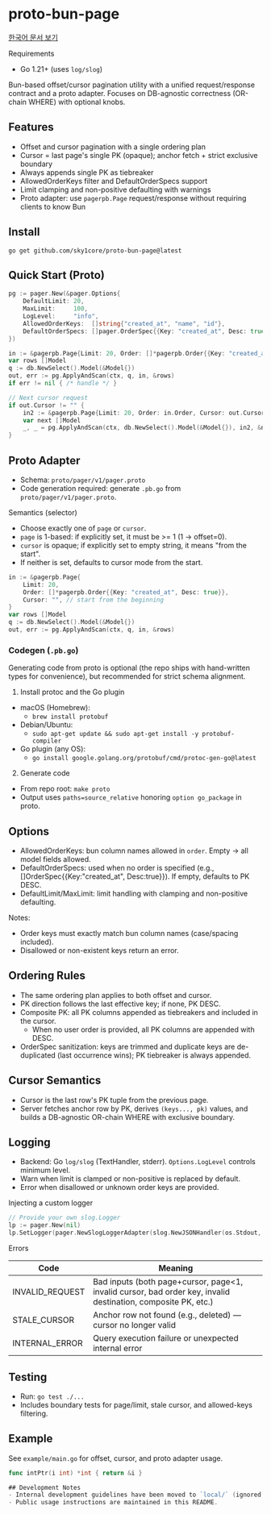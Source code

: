 # proto-bun-page

[한국어 문서 보기](README.ko.md)

Requirements
- Go 1.21+ (uses `log/slog`)

Bun-based offset/cursor pagination utility with a unified request/response contract and a proto adapter. Focuses on DB-agnostic correctness (OR-chain WHERE) with optional knobs.

## Features
- Offset and cursor pagination with a single ordering plan
- Cursor = last page's single PK (opaque); anchor fetch + strict exclusive boundary
- Always appends single PK as tiebreaker
- AllowedOrderKeys filter and DefaultOrderSpecs support
- Limit clamping and non-positive defaulting with warnings
- Proto adapter: use `pagerpb.Page` request/response without requiring clients to know Bun

## Install
```
go get github.com/sky1core/proto-bun-page@latest
```

## Quick Start (Proto)
```go
pg := pager.New(&pager.Options{
    DefaultLimit: 20,
    MaxLimit:     100,
    LogLevel:     "info",
    AllowedOrderKeys:  []string{"created_at", "name", "id"},
    DefaultOrderSpecs: []pager.OrderSpec{{Key: "created_at", Desc: true}},
})

in := &pagerpb.Page{Limit: 20, Order: []*pagerpb.Order{{Key: "created_at", Desc: true}}}
var rows []Model
q := db.NewSelect().Model(&Model{})
out, err := pg.ApplyAndScan(ctx, q, in, &rows)
if err != nil { /* handle */ }

// Next cursor request
if out.Cursor != "" {
    in2 := &pagerpb.Page{Limit: 20, Order: in.Order, Cursor: out.Cursor}
    var next []Model
    _, _ = pg.ApplyAndScan(ctx, db.NewSelect().Model(&Model{}), in2, &next)
}
```

## Proto Adapter
- Schema: `proto/pager/v1/pager.proto`
 - Code generation required: generate `.pb.go` from `proto/pager/v1/pager.proto`.

Semantics (selector)
- Choose exactly one of `page` or `cursor`.
- `page` is 1-based: if explicitly set, it must be >= 1 (1 → offset=0).
- `cursor` is opaque; if explicitly set to empty string, it means "from the start".
- If neither is set, defaults to cursor mode from the start.

```go
in := &pagerpb.Page{
    Limit: 20,
    Order: []*pagerpb.Order{{Key: "created_at", Desc: true}},
    Cursor: "", // start from the beginning
}
var rows []Model
q := db.NewSelect().Model(&Model{})
out, err := pg.ApplyAndScan(ctx, q, in, &rows)
```

### Codegen (`.pb.go`)
Generating code from proto is optional (the repo ships with hand-written types for convenience), but recommended for strict schema alignment.

1) Install protoc and the Go plugin

- macOS (Homebrew):
  - `brew install protobuf`
- Debian/Ubuntu:
  - `sudo apt-get update && sudo apt-get install -y protobuf-compiler`
- Go plugin (any OS):
  - `go install google.golang.org/protobuf/cmd/protoc-gen-go@latest`

2) Generate code

- From repo root: `make proto`
- Output uses `paths=source_relative` honoring `option go_package` in proto.

## Options
- AllowedOrderKeys: bun column names allowed in `order`. Empty → all model fields allowed.
- DefaultOrderSpecs: used when no order is specified (e.g., []OrderSpec{{Key:"created_at", Desc:true}}). If empty, defaults to PK DESC.
- DefaultLimit/MaxLimit: limit handling with clamping and non-positive defaulting.
  
Notes:
- Order keys must exactly match bun column names (case/spacing included).
- Disallowed or non-existent keys return an error.

## Ordering Rules
- The same ordering plan applies to both offset and cursor.
- PK direction follows the last effective key; if none, PK DESC.
- Composite PK: all PK columns appended as tiebreakers and included in the cursor.
  - When no user order is provided, all PK columns are appended with DESC.
 - OrderSpec sanitization: keys are trimmed and duplicate keys are de-duplicated (last occurrence wins); PK tiebreaker is always appended.

## Cursor Semantics
- Cursor is the last row's PK tuple from the previous page.
- Server fetches anchor row by PK, derives `(keys..., pk)` values, and builds a DB-agnostic OR-chain WHERE with exclusive boundary.

## Logging
- Backend: Go `log/slog` (TextHandler, stderr). `Options.LogLevel` controls minimum level.
- Warn when limit is clamped or non-positive is replaced by default.
- Error when disallowed or unknown order keys are provided.

Injecting a custom logger
```go
// Provide your own slog.Logger
lp := pager.New(nil)
lp.SetLogger(pager.NewSlogLoggerAdapter(slog.NewJSONHandler(os.Stdout, nil)))
```

Errors

| Code            | Meaning                                                                 |
|-----------------|-------------------------------------------------------------------------|
| INVALID_REQUEST | Bad inputs (both page+cursor, page<1, invalid cursor, bad order key, invalid destination, composite PK, etc.) |
| STALE_CURSOR    | Anchor row not found (e.g., deleted) — cursor no longer valid           |
| INTERNAL_ERROR  | Query execution failure or unexpected internal error                    |

## Testing
- Run: `go test ./...`
- Includes boundary tests for page/limit, stale cursor, and allowed-keys filtering.

## Example
See `example/main.go` for offset, cursor, and proto adapter usage.

```go
func intPtr(i int) *int { return &i }

## Development Notes
- Internal development guidelines have been moved to `local/` (ignored by VCS).
- Public usage instructions are maintained in this README.
```
